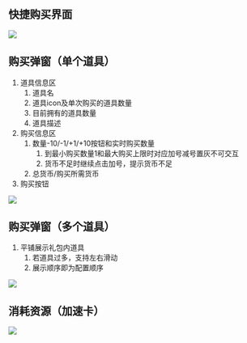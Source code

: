 ## 快捷购买界面
![](https://cdn.nlark.com/yuque/0/2024/png/26927517/1714988573813-874b1411-dc33-4093-a77e-27effc41ac56.png)

## 购买弹窗（单个道具）
1. 道具信息区
    1. 道具名
    2. 道具icon及单次购买的道具数量
    3. 目前拥有的道具数量
    4. 道具描述
2. 购买信息区
    1. 数量-10/-1/+1/+10按钮和实时购买数量
        1. 到最小购买数量1和最大购买上限时对应加号减号置灰不可交互
        2. 货币不足时继续点击加号，提示货币不足
    2. 总货币/购买所需货币
3. 购买按钮

![](https://cdn.nlark.com/yuque/0/2024/png/26927517/1715223779786-7b1c1e71-5b15-4813-93f7-3eca545220e0.png) 

## 购买弹窗（多个道具）
1. 平铺展示礼包内道具
    1. 若道具过多，支持左右滑动
    2. 展示顺序即为配置顺序

![](https://cdn.nlark.com/yuque/0/2024/png/26927517/1715223986226-240f1754-1c50-47b2-af10-f73ce0aa13cc.png)

## 消耗资源（加速卡）
![](https://cdn.nlark.com/yuque/0/2024/png/26927517/1716534827881-342cb9e7-472f-4840-be13-152cf2aa3e0f.png)

